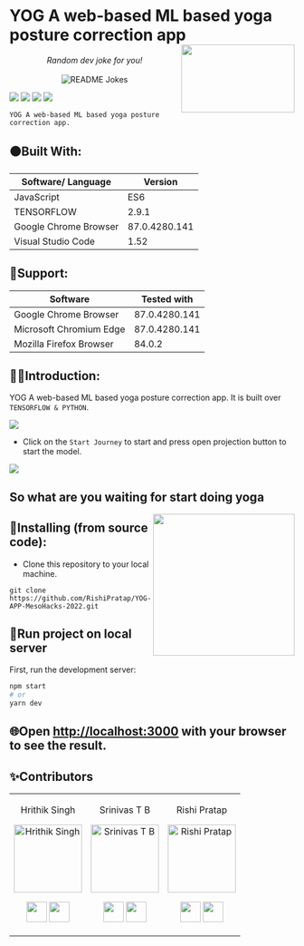 # YOG A web-based ML based yoga posture correction app <img src=https://yog4u-a6eb6.web.app/static/media/logo.44c116309c3a1ecfc739.png height=120 width=200 align='right'>

<div align="center"> 
<i>Random dev joke for you!</i></br></br>
<img align="center" src="https://readme-jokes.vercel.app/api?bgColor=%23073b4c&textColor=%2306d6a0&aColor=%2306d6a0&borderColor=%2306d6a0" alt="README Jokes">
</div>

![](https://img.shields.io/github/forks/curious04/YOG-DevJams22?color=green&style=for-the-badge)
![](https://img.shields.io/github/stars/curious04/YOG-DevJams22?color=blueviolet&style=for-the-badge)
![](https://img.shields.io/github/license/curious04/YOG-DevJams22?color=blue&style=for-the-badge)
![](https://img.shields.io/badge/version-1.0-pink.svg?style=for-the-badge)

`YOG A web-based ML based yoga posture correction app.` 
## 🟠Built With:
| Software/ Language | Version |
|----------|---------|
| JavaScript | ES6 |
| TENSORFLOW | 2.9.1 |
| Google Chrome Browser | 87.0.4280.141 |
| Visual Studio Code | 1.52 |
## 🔴Support:
| Software | Tested with |
|----------|-------------|
| Google Chrome Browser | 87.0.4280.141 |
| Microsoft Chromium Edge | 87.0.4280.141 |
| Mozilla Firefox Browser | 84.0.2 |

## 🔶🔶Introduction:
YOG A web-based ML based yoga posture correction app. It is built over `TENSORFLOW & PYTHON`.

![](https://www.linkpicture.com/q/Screenshot-2022-09-04-135947.png)

* Click on the `Start Journey` to start and press open projection button to start the model.

![](https://miro.medium.com/max/1400/1*DhRas61lixJF4RynMf5goA.jpeg)

## So what are you waiting for start doing yoga

<img src= https://user-images.githubusercontent.com/72687585/193349106-51481769-28ef-418a-ab49-1b2b5ba458c4.gif height=250 width=250 align='right'>

## 🌈Installing (from source code):

* Clone this repository to your local machine.
```
git clone https://github.com/RishiPratap/YOG-APP-MesoHacks-2022.git
```
## 📢Run project on local server

First, run the development server:

```bash
npm start
# or
yarn dev
```
## 🌐Open [http://localhost:3000](http://localhost:3000) with your browser to see the result.


 ## ✨Contributors

<table>
<tr align="center">




<td>

Hrithik Singh

<p align="center">
<img src = "https://avatars.githubusercontent.com/u/96012516?v=4"  height="120" alt="Hrithik Singh">
</p>
<p align="center">
<a href = "https://github.com/curious04"><img src = "https://github.githubassets.com/images/modules/logos_page/GitHub-Mark.png" width="36" height = "36"/></a>
<a href = "https://www.linkedin.com/in/hrithik10/">
<img src = "https://upload.wikimedia.org/wikipedia/commons/thumb/8/81/LinkedIn_icon.svg/2048px-LinkedIn_icon.svg.png" width="36" height="36"/>
</a>
</p>
</td>

<td>

Srinivas T B

<p align="center">
<img src = "https://media-exp1.licdn.com/dms/image/C5103AQHXy5GJCsmLLw/profile-displayphoto-shrink_400_400/0/1586453950743?e=1668038400&v=beta&t=4gQlcpTO5AkDp4s9czUVAU5fSMFZH2jH9xkHaYPyjZQ"  height="120" alt="Srinivas T B">
</p>
<p align="center">
<a href = "https://github.com/notahuman-1-0"><img src = "https://github.githubassets.com/images/modules/logos_page/GitHub-Mark.png" width="36" height = "36"/></a>
<a href = "https://www.linkedin.com/in/srinivas-t-b-33076618b/">
<img src = "https://upload.wikimedia.org/wikipedia/commons/thumb/8/81/LinkedIn_icon.svg/2048px-LinkedIn_icon.svg.png" width="36" height="36"/>
</a>
</p>
</td>


<td>

Rishi Pratap

<p align="center">
<img src = "https://avatars.githubusercontent.com/u/72687585?v=4"  height="120" alt="Rishi Pratap">
</p>
<p align="center">
<a href = "https://github.com/RishiPratap"><img src = "https://github.githubassets.com/images/modules/logos_page/GitHub-Mark.png" width="36" height = "36"/></a>
<a href = "https://www.linkedin.com/in/rishi-pratap-8259621b6/">
<img src = "https://upload.wikimedia.org/wikipedia/commons/thumb/8/81/LinkedIn_icon.svg/2048px-LinkedIn_icon.svg.png" width="36" height="36"/>
</a>
</p>
</td>
  </tr>
  </table>
